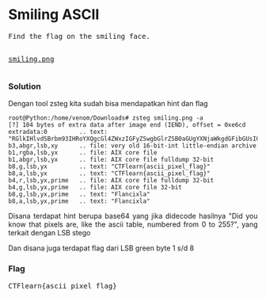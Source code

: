 <h1><b>Smiling ASCII</h1></b>
<pre>
Find the flag on the smiling face.

<a href='https://ctflearn.com/challenge/download/903'>smiling.png</a>
</pre>
</b><h3>Solution</h3></b>
<p>Dengan tool zsteg kita sudah bisa mendapatkan hint dan flag</p>

```console
root@Python:/home/venom/Downloads# zsteg smiling.png -a
[?] 104 bytes of extra data after image end (IEND), offset = 0xe6cd
extradata:0         .. text: "RGlkIHlvdSBrbm93IHRoYXQgcGl4ZWxzIGFyZSwgbGlrZSB0aGUgYXNjaWkgdGFibGUsIG51bWJlcmVkIGZyb20gMCB0byAyNTU/Cg=="
b3,abgr,lsb,xy      .. file: very old 16-bit-int little-endian archive
b1,rgba,lsb,yx      .. file: AIX core file
b1,abgr,lsb,yx      .. file: AIX core file fulldump 32-bit
b8,g,lsb,yx         .. text: "CTFlearn{ascii_pixel_flag}"
b8,a,lsb,yx         .. text: "CTFlearn{ascii_pixel_flag}"
b4,r,lsb,yx,prime   .. file: AIX core file fulldump 32-bit
b4,g,lsb,yx,prime   .. file: AIX core file 32-bit
b8,g,lsb,yx,prime   .. text: "Flancixla"
b8,a,lsb,yx,prime   .. text: "Flancixla"
```
<p align='justify'>Disana terdapat hint berupa base64 yang jika didecode hasilnya "Did you know that pixels are, like the ascii table, numbered from 0 to 255?", yang terkait dengan LSB stego</p>
<p>Dan disana juga terdapat flag dari LSB green byte 1 s/d 8</p>
</b><h3>Flag</h3></b>
<pre>
CTFlearn{ascii_pixel_flag}
</pre>
